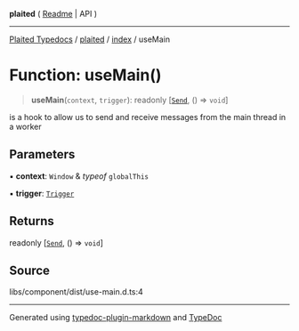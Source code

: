 **plaited** ( [Readme](../../README.md) \| API )

***

[Plaited Typedocs](../../../modules.md) / [plaited](../../modules.md) / [index](../README.md) / useMain

# Function: useMain()

> **useMain**(`context`, `trigger`): readonly [[`Send`](../type-aliases/Send.md), () => `void`]

is a hook to allow us to send and receive messages from the main thread in a worker

## Parameters

▪ **context**: `Window` & *typeof* `globalThis`

▪ **trigger**: [`Trigger`](../type-aliases/Trigger.md)

## Returns

readonly [[`Send`](../type-aliases/Send.md), () => `void`]

## Source

libs/component/dist/use-main.d.ts:4

***

Generated using [typedoc-plugin-markdown](https://www.npmjs.com/package/typedoc-plugin-markdown) and [TypeDoc](https://typedoc.org/)
